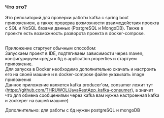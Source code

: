 ### Что это?
Это репозиторий для проверки работы kafka с spring boot приложением, а также проверка возможности взаимодействия проекта с SQL и NoSQL базами данных (PostgreSQL и MongoDB). Также в проекте есть возможность разворота проекта в docker-compose. <br> <br>

Приложение стартует обычным способом: <br>
Запускаем проект в IDE, подтягиваем зависимости через maven, конфигурируем креды к бд в application.properties и стартуем приложение. <br>
Для запуска в Docker необходимо дополнительно скачать и настроить его на своей машине и в docker-compose файле указывать image приложения <br>
Данное приложение является kafka producer'ом, consumer лежит тут (https://github.com/THRUWOL/JavaRestApp_kafka-consumer), а значит что для обмена сообщениями через kafka вам нужна настроенная kafka и zookeper на вашей машине) <br>

Дополнительно: для работы с бд нужен postgreSQL и mongoDB <br>
